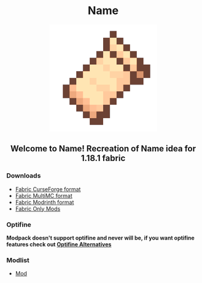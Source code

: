 <h1 align="center"> Name </h1>
<div align="center"><img src="icon.png"></div>
<h2 align="center">Welcome to Name! Recreation of Name idea for 1.18.1 fabric</h2>

### Downloads
- [Fabric CurseForge format]()
- [Fabric MultiMC format]()
- [Fabric Modrinth format]()
- [Fabric Only Mods]()

### Optifine
**Modpack doesn't support optifine and never will be, if you want optifine features check out [Optifine Alternatives](https://lambdaurora.dev/optifine_alternatives/)**

### Modlist
- [Mod]()
